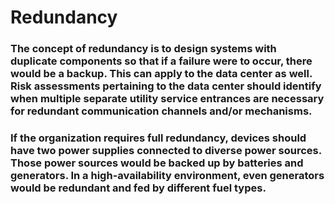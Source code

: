 # Redundancy

### The concept of redundancy is to design systems with duplicate components so that if a failure were to occur, there would be a backup. This can apply to the data center as well. Risk assessments pertaining to the data center should identify when multiple separate utility service entrances are necessary for redundant communication channels and/or mechanisms.  

### If the organization requires full redundancy, devices should have two power supplies connected to diverse power sources. Those power sources would be backed up by batteries and generators. In a high-availability environment, even generators would be redundant and fed by different fuel types. 

